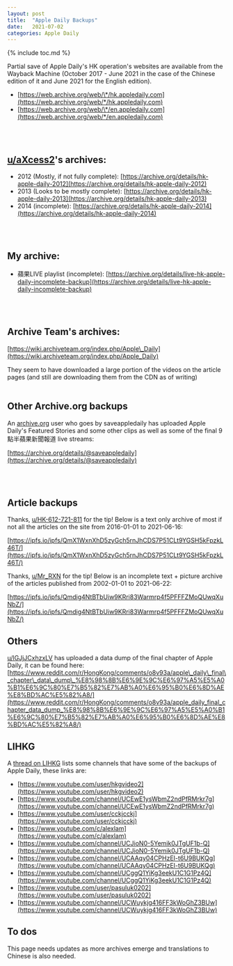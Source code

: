 ```yaml
---
layout: post
title:  "Apple Daily Backups"
date:   2021-07-02
categories: Apple Daily
---
```

{% include toc.md %}

Partial save of Apple Daily's HK operation's websites are available from the Wayback Machine (October 2017 - June 2021 in the case of the Chinese edition of it and June 2021 for the English edition).

* [https://web.archive.org/web/\*/hk.appledaily.com](https://web.archive.org/web/*/hk.appledaily.com)
* [https://web.archive.org/web/\*/en.appledaily.com](https://web.archive.org/web/*/en.appledaily.com)
<br>
<br>

## [u/aXcess2](https://www.reddit.com/user/aXcess2)'s archives:

* 2012 (Mostly, if not fully complete): [https://archive.org/details/hk-apple-daily-2012](https://archive.org/details/hk-apple-daily-2012)
* 2013 (Looks to be mostly complete): [https://archive.org/details/hk-apple-daily-2013](https://archive.org/details/hk-apple-daily-2013)
* 2014 (incomplete): [https://archive.org/details/hk-apple-daily-2014](https://archive.org/details/hk-apple-daily-2014)
<br>
<br>

## My archive:

* 蘋果LIVE playlist (incomplete): [https://archive.org/details/live-hk-apple-daily-incomplete-backup](https://archive.org/details/live-hk-apple-daily-incomplete-backup)
<br>
<br>

## Archive Team's archives:

[https://wiki.archiveteam.org/index.php/Apple\_Daily](https://wiki.archiveteam.org/index.php/Apple_Daily)

They seem to have downloaded a large portion of the videos on the article pages (and still are downloading them from the CDN as of writing)
<br>
<br>

## Other Archive.org backups
An [archive.org](https://archive.org) user who goes by saveappledaily has uploaded Apple Daily's Featured Stories and some other clips as well as some of the final 9點半蘋果新聞報道 live streams:

[https://archive.org/details/@saveappledaily](https://archive.org/details/@saveappledaily)

<br>
<br>

## Article backups
Thanks, [u/HK-612-721-811](https://www.reddit.com/user/HK-612-721-811) for the tip! Below is a text only archive of most if not all the articles on the site from 2016-01-01 to 2021-06-16:

[https://ipfs.io/ipfs/QmX1WxnXhD5zyGch5rnJhCDS7P51CLt9YGSH5kFpzkL46T/](https://ipfs.io/ipfs/QmX1WxnXhD5zyGch5rnJhCDS7P51CLt9YGSH5kFpzkL46T/)

Thanks, [u/Mr_RXN](https://www.reddit.com/user/Mr_RXN) for the tip! Below is an incomplete text + picture archive of the articles published from 2002-01-01 to 2021-06-22:

[https://ipfs.io/ipfs/Qmdig4NtBTbUiw9KRri83Warmrp4f5PFFFZMoQUwqXuNbZ/](https://ipfs.io/ipfs/Qmdig4NtBTbUiw9KRri83Warmrp4f5PFFFZMoQUwqXuNbZ/)

## Others
[u/lGJjJCxhzxLV](https://www.reddit.com/user/lGJjJCxhzxLV) has uploaded a data dump of the final chapter of Apple Daily, it can be found here: [https://www.reddit.com/r/HongKong/comments/o8v93a/apple\_daily\_final\_chapter\_data\_dump\_%E8%98%8B%E6%9E%9C%E6%97%A5%E5%A0%B1%E6%9C%80%E7%B5%82%E7%AB%A0%E6%95%B0%E6%8D%AE%E8%BD%AC%E5%82%A8/](https://www.reddit.com/r/HongKong/comments/o8v93a/apple_daily_final_chapter_data_dump_%E8%98%8B%E6%9E%9C%E6%97%A5%E5%A0%B1%E6%9C%80%E7%B5%82%E7%AB%A0%E6%95%B0%E6%8D%AE%E8%BD%AC%E5%82%A8/)

## LIHKG
A [thread on LIHKG](https://lihkg.com/thread/2588718/page/1) lists some channels that have some of the backups of Apple Daily, these links are:

* [https://www.youtube.com/user/hkgvideo2](https://www.youtube.com/user/hkgvideo2)
* [https://www.youtube.com/channel/UCEwE1ysWbmZ2ndPfRMrkr7g](https://www.youtube.com/channel/UCEwE1ysWbmZ2ndPfRMrkr7g)
* [https://www.youtube.com/user/cckjcckj](https://www.youtube.com/user/cckjcckj)
* [https://www.youtube.com/c/alexlam](https://www.youtube.com/c/alexlam)
* [https://www.youtube.com/channel/UCJioN0-5Yemik0JTgUF1b-Q](https://www.youtube.com/channel/UCJioN0-5Yemik0JTgUF1b-Q)
* [https://www.youtube.com/channel/UCAAqy04CPHzEI-t6U9BUKQg](https://www.youtube.com/channel/UCAAqy04CPHzEI-t6U9BUKQg)
* [https://www.youtube.com/channel/UCggQ1YiKg3eekU1C1G1Pz4Q](https://www.youtube.com/channel/UCggQ1YiKg3eekU1C1G1Pz4Q)
* [https://www.youtube.com/user/pasuluk0202](https://www.youtube.com/user/pasuluk0202)
* [https://www.youtube.com/channel/UCWuykjg416FF3kWoGhZ3BUw](https://www.youtube.com/channel/UCWuykjg416FF3kWoGhZ3BUw)

## To dos

This page needs updates as more archives emerge and translations to Chinese is also needed.
